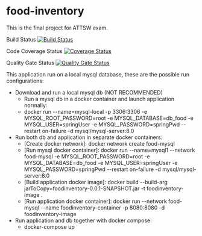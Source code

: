 # food-inventory
This is the final project for ATTSW exam.

Build Status
[![Build Status](https://travis-ci.com/em-gei/food-inventory.svg?branch=develop)](https://travis-ci.com/em-gei/food-inventory)

Code Coverage Status
[![Coverage Status](https://coveralls.io/repos/github/em-gei/food-inventory/badge.svg?branch=develop)](https://coveralls.io/github/em-gei/food-inventory?branch=develop)

Quality Gate Status
[![Quality Gate Status](https://sonarcloud.io/api/project_badges/measure?project=em-gei_food-inventory&metric=alert_status)](https://sonarcloud.io/dashboard?id=em-gei_food-inventory)


This application run on a local mysql database, these are the possible run configurations:
* Download and run a local mysql db (NOT RECOMMENDED)
    * Run a mysql db in a docker container and launch application normally: 
    * docker run --name=mysql-local -p 3306:3306 -e MYSQL_ROOT_PASSWORD=root -e MYSQL_DATABASE=db_food -e MYSQL_USER=springUser -e MYSQL_PASSWORD=springPwd --restart on-failure -d mysql/mysql-server:8.0
* Run both db and application in separate docker containers:
    * [Create docker network]: docker network create food-mysql
    * [Run mysql docker container]: docker run --name=mysql1 --network food-mysql -e MYSQL_ROOT_PASSWORD=root -e MYSQL_DATABASE=db_food -e MYSQL_USER=springUser -e MYSQL_PASSWORD=springPwd --restart on-failure -d mysql/mysql-server:8.0
    * [Build application docker image]: docker build --build-arg jarToCopy=foodinventory-0.0.1-SNAPSHOT.jar -t foodinventory-image .
    * [Run application docker container]: docker run --network food-mysql --name foodinventory-container -p 8080:8080 -d foodinventory-image
* Run application and db together with docker compose: 
    * docker-compose up